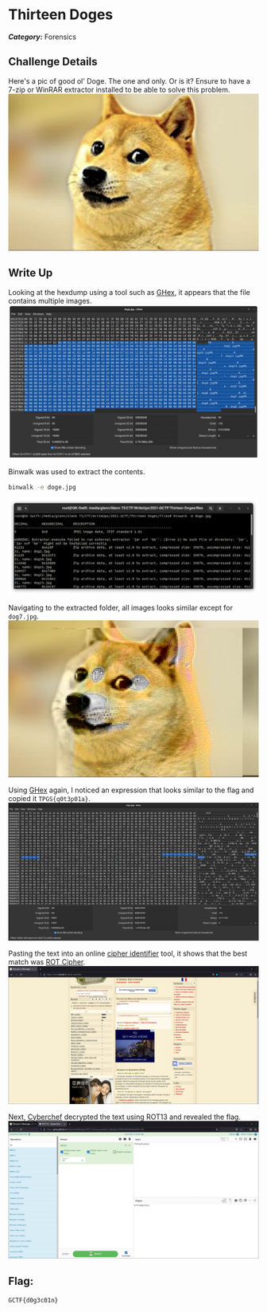# Thirteen Doges
___Category:___ Forensics
## Challenge Details
Here's a pic of good ol' Doge. The one and only. Or is it?
Ensure to have a 7-zip or WinRAR extractor installed to be able to solve this problem.  
![doge.jpg](files/doge.jpg)

## Write Up
Looking at the hexdump using a tool such as [GHex](https://github.com/GNOME/GHex), it appears that the file contains multiple images.  
![](images/1.png)

Binwalk was used to extract the contents.
```sh
binwalk -e doge.jpg
```  
![](images/2.png)

Navigating to the extracted folder, all images looks similar except for ```dog7.jpg```.  
![](files/_doge.jpg.extracted/dog7.jpg)

Using [GHex](https://github.com/GNOME/GHex) again, I noticed an expression that looks similar to the flag and copied it ```TPGS{q0t3p01a}```.  
![](images/3.png)

Pasting the text into an online [cipher identifier](https://www.dcode.fr/cipher-identifier) tool, it shows that the best match was [ROT Cipher](https://en.wikipedia.org/wiki/ROT13).  
![](images/4.png)

Next, [Cyberchef](https://gchq.github.io/CyberChef/) decrypted the text using ROT13 and revealed the flag.  
![](images/5.png)

## Flag:
```
GCTF{d0g3c01n}
```

